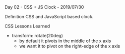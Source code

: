 Day 02 - CSS + JS Clock - 2019/07/30

Definition
    CSS and JavaScript based clock.

CSS Lessons Learned
- transform: rotate(20deg)
    - by default it pivots in the middle of the x axis
    - we want it to pivot on the right-edge of the x axis

